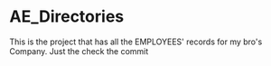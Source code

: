 # AE_Directories
This is the project that has all the EMPLOYEES' records for my bro's Company.
Just the check the commit
